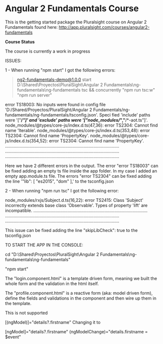 Angular 2 Fundamentals Course
========================
This is the getting started package the Pluralsight course on Angular 2 Fundamentals found here: http://app.pluralsight.com/courses/angular2-fundamentals

**Course Status**

The course is currently a work in progress

ISSUES:

1 - When running "npm start" I got the following errors:

> ng2-fundamentals-demo@1.0.0 start D:\Shared\Proyectos\PluralSight\Angular 2 Fundamentals\ng-fundamentals\ng-fundamentals
> tsc && concurrently "npm run tsc:w" "npm run server"

error TS18003: No inputs were found in config file 'D:/Shared/Proyectos/PluralSight/Angular 2 Fundamentals/ng-fundamentals/ng-fundamentals/tsconfig.json'. Speci             fied 'include' paths were '["**/*"]' and 'exclude' paths were '["node_modules/*","**/*-aot.ts"]'.
node_modules/@types/core-js/index.d.ts(47,36): error TS2304: Cannot find name 'Iterable'.
node_modules/@types/core-js/index.d.ts(353,48): error TS2304: Cannot find name 'PropertyKey'.
node_modules/@types/core-js/index.d.ts(354,52): error TS2304: Cannot find name 'PropertyKey'.
.............................................................................................
.............................................................................................
.............................................................................................

Here we have 2 different errors in the output.
The error "error TS18003" can be fixed adding an empty ts file inside the app folder. In my case I added an empty app.module.ts file.
The errors "error TS2304" can be fixed adding the line '"lib": [ "es2015", "dom" ],' to the tsconfig.json

2 - When running "npm run tsc" I got the following error:

node_modules/rxjs/Subject.d.ts(16,22): error TS2415: Class 'Subject<T>' incorrectly extends base class 'Observable<T>'.
  Types of property 'lift' are incompatible.
.............................................................................................
.............................................................................................
.............................................................................................

This issue can be fixed adding the line "skipLibCheck": true to the tsconfig.json

TO START THE APP IN THE CONSOLE:

cd "D:\Shared\Proyectos\PluralSight\Angular 2 Fundamentals\ng-fundamentals\ng-fundamentals"

"npm start"

The "login.component.html" is a template driven form, meaning we built the whole form and the validation in the html itself.

The "profile.component.html" is a reactive form (aka: model driven form), define the fields and validations in the component and then wire up them in the template.



This is not supported

[(ngModel)]="details?.firstname"
Changing it to

[ngModel]="details?.firstname" (ngModelChange)="details.firstname = $event"

